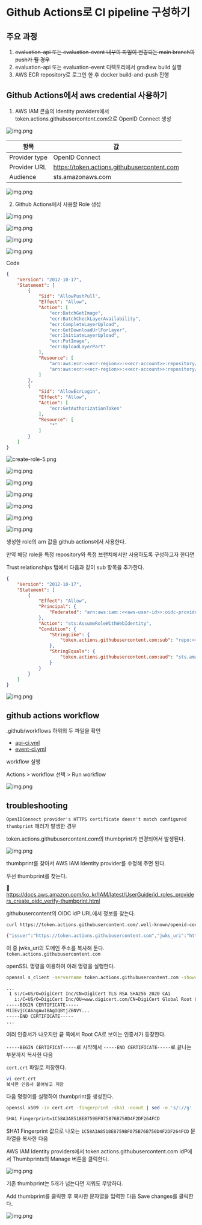 # Github Actions로 CI pipeline 구성하기

## 주요 과정

1. ~~evaluation-api 또는 evaluation-event 내부의 파일이 변경되는 main branch의 push가 될 경우~~
2. evaluation-api 또는 evaluation-event 디렉토리에서 gradlew build 실행
3. AWS ECR repository로 로그인 한 후 docker build-and-push 진행

## Github Actions에서 aws credential 사용하기

1. AWS IAM 콘솔의 Identity providers에서 token.actions.githubusercontent.com으로 OpenID Connect 생성

![img.png](img/identity-providers.png)

| 항목            | 값                                           |
|---------------|---------------------------------------------|
| Provider type | OpenID Connect                              |
| Provider URL  | https://token.actions.githubusercontent.com |
| Audience      | sts.amazonaws.com                           |

![img.png](img/configure-provider.png)

2. Github Actions에서 사용할 Role 생성

![img.png](img/create-role-01.png)

![img.png](img/create-role-02.png)

![img.png](img/create-role-03.png)

![img.png](img/create-role-04.png)

Code

```json
{
    "Version": "2012-10-17",
    "Statement": [
        {
            "Sid": "AllowPushPull",
            "Effect": "Allow",
            "Action": [
                "ecr:BatchGetImage",
                "ecr:BatchCheckLayerAvailability",
                "ecr:CompleteLayerUpload",
                "ecr:GetDownloadUrlForLayer",
                "ecr:InitiateLayerUpload",
                "ecr:PutImage",
                "ecr:UploadLayerPart"
            ],
            "Resource": [
                "arn:aws:ecr:<<ecr-region>>:<<ecr-account>>:repository/evaluation-api",
                "arn:aws:ecr:<<ecr-region>>:<<ecr-account>>:repository/evaluation-event"
            ]
        },
        {
            "Sid": "AllowEcrLogin",
            "Effect": "Allow",
            "Action": [
                "ecr:GetAuthorizationToken"
            ],
            "Resource": [
                "*"
            ]
        }
    ]
}
```

![create-role-5.png](img/create-role-05.png)

![img.png](img/create-role-06.png)

![img.png](img/create-role-07.png)

![img.png](img/create-role-08.png)

![img.png](img/create-role-09.png)

![img.png](img/create-role-10.png)

![img.png](img/create-role-11.png)

생성한 role의 arn 값을 github actions에서 사용한다.

만약 해당 role을 특정 repository와 특정 브랜치에서만 사용하도록 구성하고자 한다면 

Trust relationships 탭에서 다음과 같이 sub 항목을 추가한다.

```json
{
    "Version": "2012-10-17",
    "Statement": [
        {
            "Effect": "Allow",
            "Principal": {
                "Federated": "arn:aws:iam::<<aws-user-id>>:oidc-provider/token.actions.githubusercontent.com"
            },
            "Action": "sts:AssumeRoleWithWebIdentity",
            "Condition": {
                "StringLike": {
                    "token.actions.githubusercontent.com:sub": "repo:<<user>>/<<repo-name>>:*"
                },
                "StringEquals": {
                    "token.actions.githubusercontent.com:aud": "sts.amazonaws.com"
                }
            }
        }
    ]
}

```

![img.png](img/trust-relationships.png)

## github actions workflow

.github/workflows 하위의 두 파일을 확인
- [api-ci.yml](api-ci.yml)
- [event-ci.yml](event-ci.yml)

workflow 실행

Actions > workflow 선택 > Run workflow

![img.png](img/run-workflow.png)

## troubleshooting

`OpenIDConnect provider's HTTPS certificate doesn't match configured thumbprint` 에러가 발생한 경우

token.actions.githubusercontent.com의 thumbprint가 변경되어서 발생된다.

![img.png](img/thumbprint.png)

thumbprint를 찾아서 AWS IAM Identity provider를 수정해 주면 된다.

우선 thumbprint를 찾는다.

:link: https://docs.aws.amazon.com/ko_kr/IAM/latest/UserGuide/id_roles_providers_create_oidc_verify-thumbprint.html

githubusercontent의 OIDC idP URL에서 정보를 찾는다.

```bash
curl https://token.actions.githubusercontent.com/.well-known/openid-configuration

{"issuer":"https://token.actions.githubusercontent.com","jwks_uri":"https://token.actions.githubusercontent.com/.well-known/jwks","subject_types_supported":["public","pairwise"],"response_types_supported":["id_token"],"claims_supported":["sub","aud","exp","iat","iss","jti","nbf","ref","repository","repository_id","repository_owner","repository_owner_id","run_id","run_number","run_attempt","actor","actor_id","workflow","workflow_ref","workflow_sha","head_ref","base_ref","event_name","ref_type","environment","environment_node_id","job_workflow_ref","job_workflow_sha","repository_visibility","runner_environment"],"id_token_signing_alg_values_supported":["RS256"],"scopes_supported":["openid"]}
```

이 중 jwks_uri의 도메인 주소를 복사해 둔다.
`token.actions.githubusercontent.com`

openSSL 명령을 이용하여 아래 명령을 실행한다.

```bash
openssl s_client -servername token.actions.githubusercontent.com -showcerts -connect token.actions.githubusercontent.com:443

...
 1 s:/C=US/O=DigiCert Inc/CN=DigiCert TLS RSA SHA256 2020 CA1
   i:/C=US/O=DigiCert Inc/OU=www.digicert.com/CN=DigiCert Global Root CA
-----BEGIN CERTIFICATE-----
MIIEvjCCA6agAwIBAgIQBtjZBNVY...
-----END CERTIFICATE-----
...
```

여러 인증서가 나오지만 끝 쪽에서 Root CA로 보이는 인증서가 등장한다.

`-----BEGIN CERTIFICAT-----`로 시작해서 `-----END CERTIFICATE-----`로 끝나는 부분까지 복사한 다음

`cert.crt` 파일로 저장한다.

```bash
vi cert.crt
복사한 인증서 붙여넣고 저장
```

다음 명령어를 실행하여 thumbprint를 생성한다.

```bash
openssl x509 -in cert.crt -fingerprint -sha1 -noout | sed -e 's/://g'

SHA1 Fingerprint=1C58A3A8518E8759BF075B76B750D4F2DF264FCD
```

SHA1 Fingerprint 값으로 나오는 `1C58A3A8518E8759BF075B76B750D4F2DF264FCD` 문자열을 복사한 다음

AWS IAM Identity providers에서 token.actions.githubusercontent.com idP에서 Thumbprints의 Manage 버튼을 클릭한다.

![img.png](img/idP-manage.png)

기존 thumbprint는 5개가 넘는다면 지워도 무방하다.

Add thumbprint를 클릭한 후 복사한 문자열을 입력한 다음 Save changes를 클릭한다.

![img.png](img/add-thumbprint.png)
